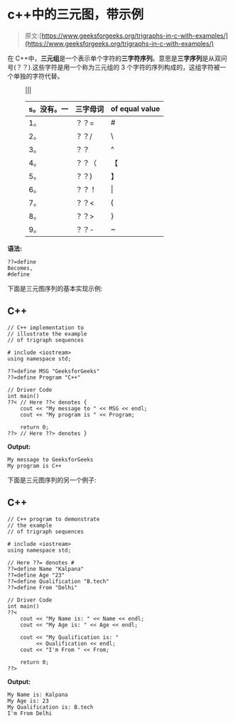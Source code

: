 # c++中的三元图，带示例

> 原文:[https://www.geeksforgeeks.org/trigraphs-in-c-with-examples/](https://www.geeksforgeeks.org/trigraphs-in-c-with-examples/)

在 C++中，**三元组**是一个表示单个字符的**三字符序列**。意思是**三字序列**是从双问号(？？).这些字符是用一个称为三元组的 3 个字符的序列构成的，这组字符被一个单独的字符代替。

<figure class="table">|||

| s。没有。一 | 三字母词 | of equal value |
| --- | --- | --- |
| 1。 | ？？= | # |
| 2。 | ？？/ | \ |
| 3。 | ？？ | ^ |
| 4。 | ？？（ | 【 |
| 5。 | ？？) | 】 |
| 6。 | ？？！ | &#124; |
| 7。 | ？？< | { |
| 8。 | ？？> | } |
| 9。 | ？？- | ~ |

</figure>

**语法:**

```
??=define
Becomes,
#define

```

下面是三元图序列的基本实现示例:

## C++

```
// C++ implementation to 
// illustrate the example 
// of trigraph sequences

# include <iostream>
using namespace std;

??=define MSG "GeeksforGeeks"
??=define Program "C++"

// Driver Code
int main()
??< // Here ??< denotes {
    cout << "My message to " << MSG << endl;
    cout << "My program is " << Program;

    return 0;
??> // Here ??> denotes }
```

**Output:**

```
My message to GeeksforGeeks
My program is C++

```

下面是三元图序列的另一个例子:

## C++

```
// C++ program to demonstrate 
// the example 
// of trigraph sequences

# include <iostream>
using namespace std;

// Here ??= denotes #
??=define Name "Kalpana"
??=define Age "23"
??=define Qualification "B.tech"
??=define From "Delhi"

// Driver Code
int main()
??<
    cout << "My Name is: " << Name << endl;
    cout << "My Age is: " << Age << endl;

    cout << "My Qualification is: "
         << Qualification << endl;
    cout << "I'm From " << From;

    return 0;
??>
```

**Output:**

```
My Name is: Kalpana
My Age is: 23
My Qualification is: B.tech
I'm From Delhi

```
